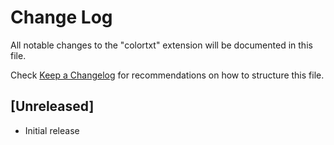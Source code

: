 # Change Log

All notable changes to the "colortxt" extension will be documented in this file.

Check [Keep a Changelog](http://keepachangelog.com/) for recommendations on how to structure this file.

## [Unreleased]

- Initial release